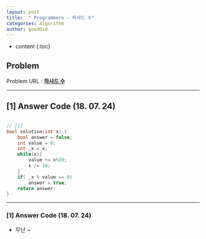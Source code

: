 ```yaml
---
layout: post
title:  " Programmers - 하샤드 수"
categories: Algorithm
author: goodGid
---
```

* content
{:toc}


## Problem 
Problem URL : **[하샤드 수](https://programmers.co.kr/learn/courses/30/lessons/12947)**

---

## [1] Answer Code (18. 07. 24)

``` cpp

// [1]
bool solution(int x) {
    bool answer = false;
    int value = 0;
    int _x = x;
    while(x){
        value += x%10;
        x /= 10;
    }
    if( _x % value == 0)
        answer = true;
    return answer;
}


```

---

### [1] Answer Code (18. 07. 24)

* 무난 ~

